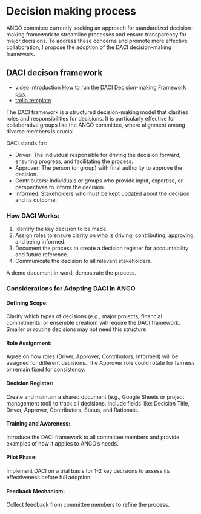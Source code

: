 # Decision making process

ANGO commitee currently seeking an approach for standardized decision-making framework to streamline processes and ensure transparency for major decisions.
To address these concerns and promote more effective collaboration, I propose the adoption of the DACI decision-making framework.

## DACI decison framework

- [video introduction How to run the DACI Decision-making Framework play](https://youtu.be/63GcgUha0Vs)
- [trello template](https://trello.com/b/6FT8JFEr/daci-decision-making)

The DACI framework is a structured decision-making model that clarifies roles and responsibilities for decisions. It is particularly effective for collaborative groups like the ANGO committee, where alignment among diverse members is crucial.

DACI stands for:

- Driver: The individual responsible for driving the decision forward, ensuring progress, and facilitating the process.
- Approver: The person (or group) with final authority to approve the decision.
- Contributors: Individuals or groups who provide input, expertise, or perspectives to inform the decision.
- Informed: Stakeholders who must be kept updated about the decision and its outcome.

### How DACI Works:

1. Identify the key decision to be made.
2. Assign roles to ensure clarity on who is driving, contributing, approving, and being informed.
3. Document the process to create a decision register for accountability and future reference.
4. Communicate the decision to all relevant stakeholders.

A demo document in word, demostrate the process.

### Considerations for Adopting DACI in ANGO

#### Defining Scope:

Clarify which types of decisions (e.g., major projects, financial commitments, or ensemble creation) will require the DACI framework.
Smaller or routine decisions may not need this structure.

#### Role Assignment:

Agree on how roles (Driver, Approver, Contributors, Informed) will be assigned for different decisions.
The Approver role could rotate for fairness or remain fixed for consistency.

#### Decision Register:

Create and maintain a shared document (e.g., Google Sheets or project management tool) to track all decisions.
Include fields like: Decision Title, Driver, Approver, Contributors, Status, and Rationale.

#### Training and Awareness:

Introduce the DACI framework to all committee members and provide examples of how it applies to ANGO’s needs.

#### Pilot Phase:

Implement DACI on a trial basis for 1-2 key decisions to assess its effectiveness before full adoption.

#### Feedback Mechanism:

Collect feedback from committee members to refine the process.
